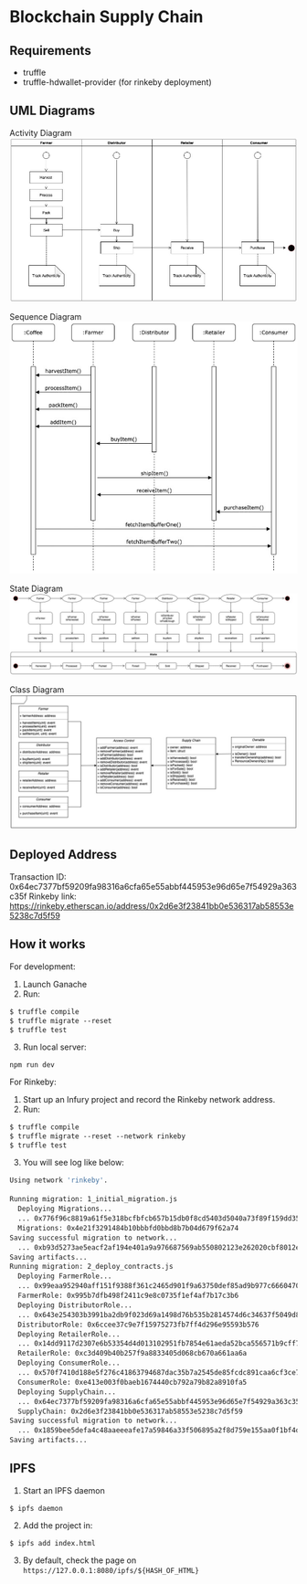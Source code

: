 # Blockchain Supply Chain

## Requirements
- truffle
- truffle-hdwallet-provider (for rinkeby deployment)

## UML Diagrams


Activity Diagram
![Activity Diagram](./UML/supply_chain_activity_diagram.jpg)


Sequence Diagram
![Sequence Diagram](./UML/supply_chain_sequence_diagram.jpg)


State Diagram
![State Diagram](./UML/supply_chain_state_diagram.jpg)


Class Diagram
![Class Diagram](./UML/supply_chain_class_diagram.jpg)

## Deployed Address
Transaction ID: 0x64ec7377bf59209fa98316a6cfa65e55abbf445953e96d65e7f54929a363c35f
Rinkeby link: https://rinkeby.etherscan.io/address/0x2d6e3f23841bb0e536317ab58553e5238c7d5f59


## How it works

For development:
1. Launch Ganache
2. Run:
```
$ truffle compile
$ truffle migrate --reset
$ truffle test
```
3. Run local server:
```
npm run dev
```

For Rinkeby:
1. Start up an Infury project and record the Rinkeby network address.
2. Run:
```
$ truffle compile
$ truffle migrate --reset --network rinkeby
$ truffle test
```
3. You will see log like below:
```bash
Using network 'rinkeby'.

Running migration: 1_initial_migration.js
  Deploying Migrations...
  ... 0x776f96c8819a61f5e318bcfbfcb657b15db0f8cd5403d5040a73f89f159dd351
  Migrations: 0x4e21f3291484b10bbbfd0bbd8b7b04d679f62a74
Saving successful migration to network...
  ... 0xb93d5273ae5eacf2af194e401a9a976687569ab550802123e262020cbf8012e3
Saving artifacts...
Running migration: 2_deploy_contracts.js
  Deploying FarmerRole...
  ... 0x99eaa952940aff151f9388f361c2465d901f9a63750def85ad9b977c66604705
  FarmerRole: 0x995b7dfb498f2411c9e8c0735f1ef4af7b17c3b6
  Deploying DistributorRole...
  ... 0x643e254303b3991ba2db9f023d69a1498d76b535b2814574d6c34637f5049d84
  DistributorRole: 0x6ccee37c9e7f15975273fb7ff4d296e95593b576
  Deploying RetailerRole...
  ... 0x14dd9117d2307e6b53354d4d013102951fb7854e61aeda52bca556571b9cff70
  RetailerRole: 0xc3d409b40b257f9a8833405d068cb670a661aa6a
  Deploying ConsumerRole...
  ... 0x570f7410d188e5f276c41863794687dac35b7a2545de85fcdc891caa6cf3ce7c
  ConsumerRole: 0xe413e003f0baeb1674440cb792a79b82a8910fa5
  Deploying SupplyChain...
  ... 0x64ec7377bf59209fa98316a6cfa65e55abbf445953e96d65e7f54929a363c35f
  SupplyChain: 0x2d6e3f23841bb0e536317ab58553e5238c7d5f59
Saving successful migration to network...
  ... 0x1859bee5defa4c48aaeeeafe17a59846a33f506895a2f8d759e155aa0f1bf4d9
Saving artifacts...
```

## IPFS
1. Start an IPFS daemon
```
$ ipfs daemon
```
2. Add the project in:
```
$ ipfs add index.html
```
3. By default, check the page on
```https://127.0.0.1:8080/ipfs/${HASH_OF_HTML}```
